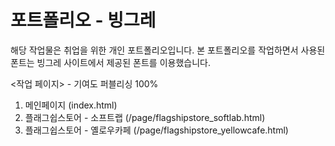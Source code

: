 # 포트폴리오 - 빙그레

해당 작업물은 취업을 위한 개인 포트폴리오입니다.
본 포트폴리오를 작업하면서 사용된 폰트는 빙그레 사이트에서 제공된 폰트를 이용했습니다.

<작업 페이지> - 기여도 퍼블리싱 100%
1. 메인페이지 (index.html)
2. 플래그쉽스토어 - 소프트랩 (/page/flagshipstore_softlab.html)
3. 플래그쉽스토어 - 옐로우카페 (/page/flagshipstore_yellowcafe.html)
